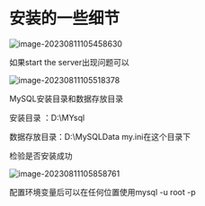 # 安装的一些细节

![image-20230811105458630](mysql安装.assets/image-20230811105458630.png)

如果start the server出现问题可以

![image-20230811105518378](mysql安装.assets/image-20230811105518378.png)





MySQL安装目录和数据存放目录

安装目录 ：D:\MYsql

数据存放目录：D:\MySQLData  my.ini在这个目录下



检验是否安装成功

![image-20230811105858761](mysql安装.assets/image-20230811105858761.png)



配置环境变量后可以在任何位置使用mysql -u root -p